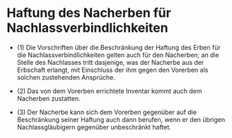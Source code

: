 # Haftung des Nacherben für Nachlassverbindlichkeiten

- (1) Die Vorschriften über die Beschränkung der Haftung des Erben für die Nachlassverbindlichkeiten gelten auch für den Nacherben; an die Stelle des Nachlasses tritt dasjenige, was der Nacherbe aus der Erbschaft erlangt, mit Einschluss der ihm gegen den Vorerben als solchen zustehenden Ansprüche.

- (2) Das von dem Vorerben errichtete Inventar kommt auch dem Nacherben zustatten.

- (3) Der Nacherbe kann sich dem Vorerben gegenüber auf die Beschränkung seiner Haftung auch dann berufen, wenn er den übrigen Nachlassgläubigern gegenüber unbeschränkt haftet.

